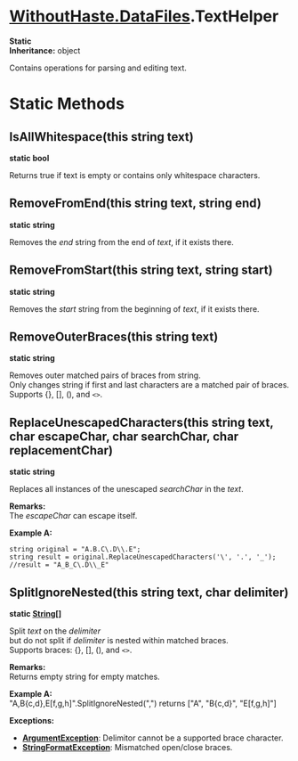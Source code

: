 # [WithoutHaste.DataFiles](TableOfContents.WithoutHaste.DataFiles.md).TextHelper

**Static**  
**Inheritance:** object  

Contains operations for parsing and editing text.  

# Static Methods

## IsAllWhitespace(this string text)

**static bool**  

Returns true if text is empty or contains only whitespace characters.  

## RemoveFromEnd(this string text, string end)

**static string**  

Removes the _end_ string from the end of _text_, if it exists there.  

## RemoveFromStart(this string text, string start)

**static string**  

Removes the _start_ string from the beginning of _text_, if it exists there.  

## RemoveOuterBraces(this string text)

**static string**  

Removes outer matched pairs of braces from string.  
Only changes string if first and last characters are a matched pair of braces.  
Supports {}, [], (), and `<>`.  

## ReplaceUnescapedCharacters(this string text, char escapeChar, char searchChar, char replacementChar)

**static string**  

Replaces all instances of the unescaped _searchChar_ in the _text_.  

**Remarks:**  
The _escapeChar_ can escape itself.  

**Example A:**  

```
string original = "A.B.C\.D\\.E";
string result = original.ReplaceUnescapedCharacters('\', '.', '_');
//result = "A_B_C\.D\\_E"
```  

## SplitIgnoreNested(this string text, char delimiter)

**static [String[]](https://docs.microsoft.com/en-us/dotnet/api/system.array)**  

Split _text_ on the _delimiter_   
but do not split if _delimiter_ is nested within matched braces.  
Supports braces: {}, [], (), and `<>`.  

**Remarks:**  
Returns empty string for empty matches.  

**Example A:**  
"A,B{c,d},E[f,g,h]".SplitIgnoreNested(",") returns ["A", "B{c,d}", "E[f,g,h]"]  

**Exceptions:**  
* **[ArgumentException](https://docs.microsoft.com/en-us/dotnet/api/system.argumentexception)**: Delimitor cannot be a supported brace character.  
* **[StringFormatException](WithoutHaste.DataFiles.StringFormatException.md)**: Mismatched open/close braces.  

